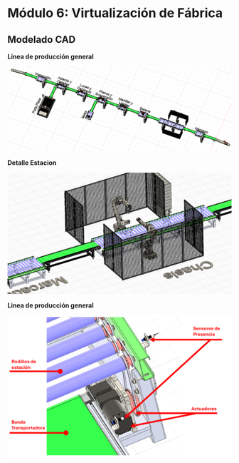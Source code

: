 # Módulo 6: Virtualización de Fábrica

## Modelado CAD 

**Línea de producción general**

<div>
  <img src='https://github.com/natc27/Blue-energy-landing/blob/main/Multimedia/ModeloCAD_Fusion.png'>
</div>

**Detalle Estacion**

<div>
  <img src='https://github.com/natc27/Blue-energy-landing/blob/main/Multimedia/ModeloCAD_Fusion_Detalle.png'>
</div>

**Linea de producción general**

<div>
  <img src='https://github.com/natc27/Blue-energy-landing/blob/main/Multimedia/ModeloCAD_SyA.png'>
</div>


